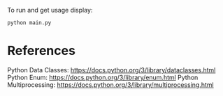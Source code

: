 To run and get usage display:

```sh
python main.py
```

# References
Python Data Classes: https://docs.python.org/3/library/dataclasses.html
Python Enum: https://docs.python.org/3/library/enum.html
Python Multiprocessing: https://docs.python.org/3/library/multiprocessing.html
